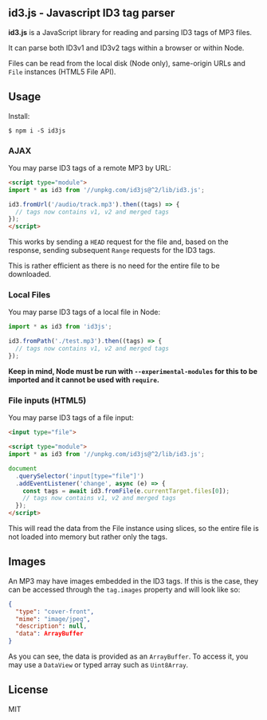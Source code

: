 ## id3.js - Javascript ID3 tag parser

**id3.js** is a JavaScript library for reading and parsing ID3 tags of MP3
files.

It can parse both ID3v1 and ID3v2 tags within a browser or within Node.

Files can be read from the local disk (Node only), same-origin URLs
and `File` instances (HTML5 File API).

## Usage

Install:

```
$ npm i -S id3js
```

### AJAX

You may parse ID3 tags of a remote MP3 by URL:

```html
<script type="module">
import * as id3 from '//unpkg.com/id3js@^2/lib/id3.js';

id3.fromUrl('/audio/track.mp3').then((tags) => {
  // tags now contains v1, v2 and merged tags
});
</script>
```

This works by sending a `HEAD` request for the file and, based on the response,
sending subsequent `Range` requests for the ID3 tags.

This is rather efficient as there is no need for the entire file to be
downloaded.

### Local Files

You may parse ID3 tags of a local file in Node:

```ts
import * as id3 from 'id3js';

id3.fromPath('./test.mp3').then((tags) => {
  // tags now contains v1, v2 and merged tags
});
```

**Keep in mind, Node must be run with `--experimental-modules`
for this to be imported and it cannot be used with `require`.**

### File inputs (HTML5)

You may parse ID3 tags of a file input:

```html
<input type="file">

<script type="module">
import * as id3 from '//unpkg.com/id3js@^2/lib/id3.js';

document
  .querySelector('input[type="file"]')
  .addEventListener('change', async (e) => {
    const tags = await id3.fromFile(e.currentTarget.files[0]);
    // tags now contains v1, v2 and merged tags
  });
</script>
```

This will read the data from the File instance using slices,
so the entire file is not loaded into memory but rather only the tags.

## Images

An MP3 may have images embedded in the ID3 tags. If this is the case,
they can be accessed through the `tag.images` property and will
look like so:

```json
{
  "type": "cover-front",
  "mime": "image/jpeg",
  "description": null,
  "data": ArrayBuffer
}
```

As you can see, the data is provided as an `ArrayBuffer`.
To access it, you may use a `DataView` or typed array such
as `Uint8Array`.

## License

MIT
